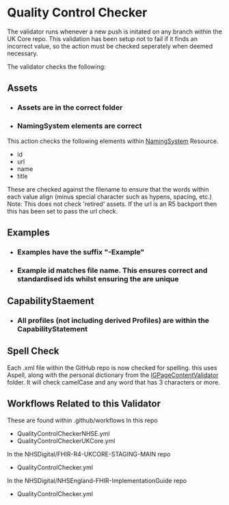 # Quality Control Checker
The validator runs whenever a new push is initated on any branch within the UK Core repo. This validation has been setup not to fail if it finds an incorrect value, so the action must be checked seperately when deemed necessary. 

The validator checks the following:

## Assets
- ### Assets are in the correct folder
- ### NamingSystem elements are correct
This action checks the following elements within [NamingSystem](https://hl7.org/fhir/R4/namingsystem.html) Resource.
- id
- url
- name
- title

These are checked against the filename to ensure that the words within each value align (minus special character such as hypens, spacing, etc.)  
Note: This does not check 'retired' assets. If the url is an R5 backport then this has been set to pass the url check.

## Examples
- ### Examples have the suffix "-Example"
- ### Example id matches file name. This ensures correct and standardised ids whilst ensuring the are unique

## CapabilityStaement
- ### All profiles (not including derived Profiles) are within the CapabilityStatement

## Spell Check
Each .xml file within the GitHub repo is now checked for spelling. this uses Aspell, along with the personal dictionary from the [IGPageContentValidator](https://github.com/NHSDigital/IOPS-FHIR-Test-Scripts/tree/main/IGPageContentValidator) folder. It will check camelCase and any word that has 3 characters or more.


## Workflows Related to this Validator

These are found within .github/workflows
In this repo
- QualityControlCheckerNHSE.yml
- QualityControlCheckerUKCore.yml

In the NHSDigital/FHIR-R4-UKCORE-STAGING-MAIN repo
- QualityControlChecker.yml

In the NHSDigital/NHSEngland-FHIR-ImplementationGuide repo
- QualityControlChecker.yml
